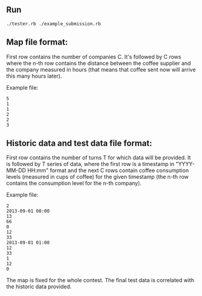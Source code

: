 ## Run
```
./tester.rb ./example_submission.rb
```

## Map file format:
First row contains the number of companies C. It's followed by C rows where the n-th row contains
the distance between the coffee supplier and the company measured in hours (that means that coffee
sent now will arrive this many hours later).

Example file:
```
5
1
1
2
2
3
```

## Historic data and test data file format:
First row contains the number of turns T for which data will be provided. It is followed by T
series of data, where the first row is a timestamp in "YYYY-MM-DD HH:mm" format and the next C rows contain
coffee consumption levels (measured in cups of coffee) for the given timestamp (the n-th row contains
the consumption level for the n-th company).

Example file:
```
2
2013-09-01 00:00
13
66
0
12
33
2013-09-01 01:00
12
33
1
12
0
```

The map is fixed for the whole contest. The final test data is correlated with the historic data provided.
